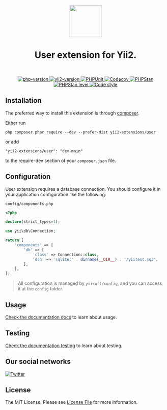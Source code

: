 <p align="center">
    <a href="https://github.com/yii2-extensions/user" target="_blank">
        <img src="https://www.yiiframework.com/image/yii_logo_light.svg" height="100px;">
    </a>
    <h1 align="center">User extension for Yii2.</h1>
    <br>
</p>

<p align="center">
    <a href="https://www.php.net/releases/8.1/en.php" target="_blank">
        <img src="https://img.shields.io/badge/PHP-%3E%3D8.1-787CB5" alt="php-version">
    </a>
    <a href="https://github.com/yiisoft/yii2/tree/2.2" target="_blank">
        <img src="https://img.shields.io/badge/Yii2%20version-2.2-blue" alt="yii2-version">
    </a>
    <a href="https://github.com/yii2-extensions/user/actions/workflows/build.yml" target="_blank">
        <img src="https://github.com/yii2-extensions/user/actions/workflows/build.yml/badge.svg" alt="PHPUnit">
    </a>
    <a href="https://codecov.io/gh/yii2-extensions/user" target="_blank">
        <img src="https://codecov.io/gh/yii2-extensions/user/branch/main/graph/badge.svg?token=MF0XUGVLYC" alt="Codecov">
    </a>
    <a href="https://github.com/yii2-extensions/user/actions/workflows/static.yml" target="_blank">
        <img src="https://github.com/yii2-extensions/gii/actions/workflows/static.yml/badge.svg" alt="PHPStan">
    </a>
    <a href="https://github.com/yii2-extensions/user/actions/workflows/static.yml" target="_blank">
        <img src="https://img.shields.io/badge/PHPStan%20level-5-blue" alt="PHPStan level">
    </a>    
    <a href="https://github.styleci.io/repos/704445204?branch=initial-commit" target="_blank">
        <img src="https://github.styleci.io/repos/704445204/shield?branch=initial-commit" alt="Code style">
    </a>    
</p>

## Installation

The preferred way to install this extension is through [composer](https://getcomposer.org/download/).

Either run

```
php composer.phar require --dev --prefer-dist yii2-extensions/user
```

or add

```
"yii2-extensions/user": "dev-main"
```

to the require-dev section of your `composer.json` file.

## Configuration

User extension requires a database connection. You should configure it in your application configuration like the following:

`config/components.php`

```php
<?php

declare(strict_types=1);

use yii\db\Connection;

return [
    'components' => [
        'db' => [
            'class' => Connection::class,
            'dsn' => 'sqlite:' . dirname(__DIR__) . '/yiitest.sq3',
        ],
    ],
];
```

> All configuration is managed by `yiisoft/config`, and you can access it at the `config` folder.

## Usage

[Check the documentation docs](/docs/README.md) to learn about usage.

## Testing

[Check the documentation testing](/docs/testing.md) to learn about testing.

## Our social networks

[![Twitter](https://img.shields.io/badge/twitter-follow-1DA1F2?logo=twitter&logoColor=1DA1F2&labelColor=555555?style=flat)](https://twitter.com/Terabytesoftw)

## License

The MIT License. Please see [License File](LICENSE.md) for more information.
